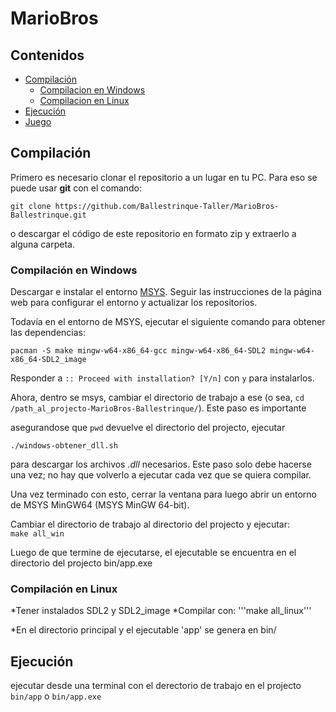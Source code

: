 # MarioBros

## Contenidos
- [Compilación](#compilación)
  - [Compilacion en Windows](#compilación-en-windows)
  - [Compilacion en Linux](#compilación-en-linux)
- [Ejecución](#ejecución) <!-- no se, aca iria algo sobre como ejecutarlo tal vez? -->
- [Juego](#juego) <!-- instrucciones del juego ( controles, objetivo, etc) -->

## Compilación

Primero es necesario clonar el repositorio a un lugar en tu PC. Para eso se puede usar **git** con el comando: 
```
git clone https://github.com/Ballestrinque-Taller/MarioBros-Ballestrinque.git
```
o descargar el código de este repositorio en formato zip y extraerlo a alguna carpeta.  

### Compilación en Windows

Descargar e instalar el entorno [MSYS](https://www.msys2.org/). Seguir las instrucciones de la página web para configurar el entorno y actualizar los repositorios.

Todavía en el entorno de MSYS, ejecutar el siguiente comando para obtener las dependencias:  
```
pacman -S make mingw-w64-x86_64-gcc mingw-w64-x86_64-SDL2 mingw-w64-x86_64-SDL2_image
```  
Responder a `:: Proceed with installation? [Y/n]` con `y` para instalarlos.

Ahora, dentro se msys, cambiar el directorio de trabajo a ese (o sea, `cd /path_al_projecto-MarioBros-Ballestrinque/`). Este paso es importante

asegurandose que `pwd` devuelve el directorio del projecto, ejecutar  
```
./windows-obtener_dll.sh
```
para descargar los archivos _.dll_ necesarios. Este paso solo debe hacerse una vez; no hay que volverlo a ejecutar cada vez que se quiera compilar.

Una vez terminado con esto, cerrar la ventana para luego abrir un entorno de MSYS MinGW64 (MSYS MinGW 64-bit).  

Cambiar el directorio de trabajo al directorio del projecto y ejecutar:  
`make all_win`  

Luego de que termine de ejecutarse, el ejecutable se encuentra en el directorio del projecto bin/app.exe 

### Compilación en Linux

*Tener instalados SDL2 y SDL2_image
*Compilar con:
  '''make all_linux'''

*En el directorio principal y el ejecutable 'app' se genera en bin/

## Ejecución

ejecutar desde una terminal con el derectorio de trabajo en el projecto  
`bin/app` o `bin/app.exe`


